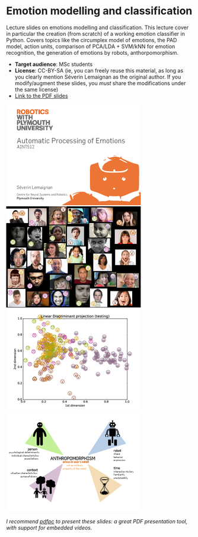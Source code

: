 Emotion modelling and classification
====================================

Lecture slides on emotions modelling and classification. This lecture cover in
particular the creation (from scratch) of a working emotion classifier in
Python.
Covers topics like the circumplex model of emotions, the PAD model, action
units, comparison of PCA/LDA + SVM/kNN for emotion recognition, the generation
of emotions by robots, anthorpomorphism.

- **Target audience**: MSc students
- **License**: CC-BY-SA (ie, you can freely reuse this material, as long as you clearly mention Séverin Lemaignan as the original author. If you modify/augment
these slides, you *must* share the modifications under the same license)
- [Link to the PDF slides](emotions.pdf)


![Screenshot 1](screenshot-1.png)
![Screenshot 2](screenshot-2.png)
![Screenshot 3](screenshot-3.png)
![Screenshot 4](screenshot-4.png)



*I recommend [pdfpc](https://github.com/pdfpc/pdfpc) to present these slides: a
great PDF presentation tool, with support for embedded videos.*
